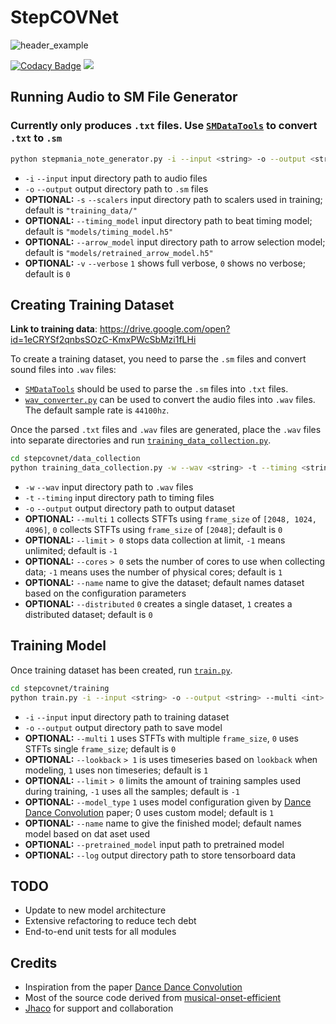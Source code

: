# StepCOVNet
![header_example](https://github.com/cpuguy96/StepCOVNet/blob/master/resources/header_example.gif)

[![Codacy Badge](https://api.codacy.com/project/badge/Grade/a4ef846886e446229d04974cde24c6dd)](https://www.codacy.com/manual/cpuguy96/StepCOVNet?utm_source=github.com&amp;utm_medium=referral&amp;utm_content=cpuguy96/StepCOVNet&amp;utm_campaign=Badge_Grade)
![](https://github.com/cpuguy96/StepCOVNet/workflows/StepCOVNet%20Application/badge.svg)

## Running Audio to SM File Generator
### Currently only produces `.txt` files. Use [`SMDataTools`](https://github.com/jhaco/SMDataTools) to convert `.txt` to `.sm`
```.bash
python stepmania_note_generator.py -i --input <string> -o --output <string> -s --scalers <string> --timing_model <string> --arrow_model <string> -v --verbose <int>
```
* `-i` `--input` input directory path to audio files
* `-o` `--output` output directory path to `.sm` files
* **OPTIONAL:** `-s` `--scalers` input directory path to scalers used in training; default is `"training_data/"`
* **OPTIONAL:** `--timing_model` input directory path to beat timing model; default is `"models/timing_model.h5"`
* **OPTIONAL:** `--arrow_model` input directory path to arrow selection model; default is `"models/retrained_arrow_model.h5"`
* **OPTIONAL:** `-v` `--verbose` `1` shows full verbose, `0` shows no verbose; default is `0`

## Creating Training Dataset
**Link to training data**: https://drive.google.com/open?id=1eCRYSf2qnbsSOzC-KmxPWcSbMzi1fLHi

To create a training dataset, you need to parse the `.sm` files and convert sound files into `.wav` files: 
* [`SMDataTools`](https://github.com/jhaco/SMDataTools) should be used to parse the `.sm` files into `.txt` files. 
* [`wav_converter.py`](https://github.com/cpuguy96/StepCOVNet/blob/master/stepcovnet/wrapper/wav_converter.py) can be used to convert the audio files into `.wav` files. The default sample rate is `44100hz`.

Once the parsed `.txt` files and `.wav` files are generated, place the `.wav` files into separate directories and run [`training_data_collection.py`](https://github.com/cpuguy96/StepCOVNet/blob/master/stepcovnet/data_collection/training_data_collection.py).

```.bash
cd stepcovnet/data_collection
python training_data_collection.py -w --wav <string> -t --timing <string> -o --output <string> --multi <int> --limit <int>
```
* `-w` `--wav` input directory path to `.wav` files
* `-t` `--timing` input directory path to timing files
* `-o` `--output` output directory path to output dataset
* **OPTIONAL:** `--multi` `1` collects STFTs using `frame_size` of `[2048, 1024, 4096]`, `0` collects STFTs using `frame_size` of `[2048]`; default is `0`
* **OPTIONAL:** `--limit` `> 0` stops data collection at limit, `-1` means unlimited; default is `-1`
* **OPTIONAL:** `--cores` `> 0` sets the number of cores to use when collecting data; `-1` means uses the number of physical cores; default is `1`
* **OPTIONAL:** `--name` name to give the dataset; default names dataset based on the configuration parameters
* **OPTIONAL:** `--distributed` `0` creates a single dataset, `1` creates a distributed dataset; default is `0`

## Training Model
Once training dataset has been created, run [`train.py`](https://github.com/cpuguy96/StepCOVNet/blob/master/stepcovnet/training/train.py).
```.bash
cd stepcovnet/training
python train.py -i --input <string> -o --output <string> --multi <int> --lookback <int> --limit <int> --model_type <int> --name <string> --pretrained_model <string> --log <string>
``` 
* `-i` `--input` input directory path to training dataset
* `-o` `--output` output directory path to save model 
* **OPTIONAL:** `--multi` `1` uses STFTs with multiple `frame_size`, `0` uses STFTs single `frame_size`;  default is `0`
* **OPTIONAL:** `--lookback` `> 1` is uses timeseries based on `lookback` when modeling, `1` uses non timeseries; default is `1`
* **OPTIONAL:** `--limit` `> 0` limits the amount of training samples used during training, `-1` uses all the samples; default is `-1`
* **OPTIONAL:** `--model_type` `1` uses model configuration given by [Dance Dance Convolution](https://arxiv.org/pdf/1703.06891.pdf) paper; 0 uses custom model; default is `1`
* **OPTIONAL:** `--name` name to give the finished model; default names model based on dat aset used
* **OPTIONAL:** `--pretrained_model` input path to pretrained model
* **OPTIONAL:** `--log` output directory path to store tensorboard data

## TODO
* Update to new model architecture
* Extensive refactoring to reduce tech debt
* End-to-end unit tests for all modules 


## Credits
* Inspiration from the paper [Dance Dance Convolution](https://arxiv.org/pdf/1703.06891.pdf)
* Most of the source code derived from [musical-onset-efficient](https://github.com/ronggong/musical-onset-efficient)
* [Jhaco](https://github.com/jhaco) for support and collaboration 
